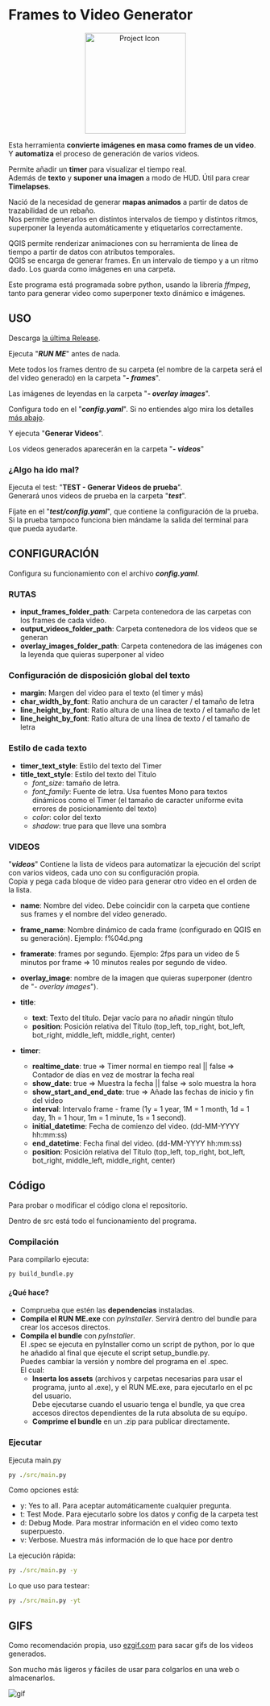 # Frames to Video Generator

<p align="center">
  <img src="docs/video_map_gen_icon.png" alt="Project Icon" width="200">
</p>

Esta herramienta **convierte imágenes en masa como frames de un video**.  
Y **automatiza** el proceso de generación de varios videos.

Permite añadir un **timer** para visualizar el tiempo real.  
Además de **texto** y **suponer una imagen** a modo de HUD.
Útil para crear **Timelapses**.

Nació de la necesidad de generar **mapas animados** a partir de datos de trazabilidad de un rebaño.  
Nos permite generarlos en distintos intervalos de tiempo y distintos ritmos, superponer la leyenda automáticamente y etiquetarlos correctamente.

QGIS permite renderizar animaciones con su herramienta de línea de tiempo a partir de datos con atributos temporales.  
QGIS se encarga de generar frames. En un intervalo de tiempo y a un ritmo dado. Los guarda como imágenes en una carpeta.

Este programa está programada sobre python, usando la librería _ffmpeg_, tanto para generar video como superponer texto dinámico e imágenes.

## USO

Descarga [la última Release](https://github.com/FreyzerFault/frames-to-video-generator/releases).

Ejecuta "**_RUN ME_**" antes de nada.

Mete todos los frames dentro de su carpeta (el nombre de la carpeta será el del video generado) en la carpeta "**_- frames_**".

Las imágenes de leyendas en la carpeta "**_- overlay images_**".

Configura todo en el "**_config.yaml_**".
Si no entiendes algo mira los detalles [más abajo](#configuración).

Y ejecuta "**Generar Videos**".

Los videos generados aparecerán en la carpeta "**_- videos_**"

### ¿Algo ha ido mal?

Ejecuta el test: "**TEST - Generar Videos de prueba**".  
Generará unos videos de prueba en la carpeta "**_test_**".

Fíjate en el "**_test/config.yaml_**", que contiene la configuración de la prueba.  
Si la prueba tampoco funciona bien mándame la salida del terminal para que pueda ayudarte.

## CONFIGURACIÓN

Configura su funcionamiento con el archivo **_config.yaml_**.

### RUTAS

- **input_frames_folder_path**: Carpeta contenedora de las carpetas con los frames de cada video.
- **output_videos_folder_path**: Carpeta contenedora de los videos que se generan
- **overlay_images_folder_path**: Carpeta contenedora de las imágenes con la leyenda que quieras superponer al video

### Configuración de disposición global del texto

- **margin**: Margen del video para el texto (el timer y más)
- **char_width_by_font**: Ratio anchura de un caracter / el tamaño de letra
- **line_height_by_font**: Ratio altura de una línea de texto / el tamaño de let
- **line_height_by_font**: Ratio altura de una línea de texto / el tamaño de letra

### Estilo de cada texto

- **timer_text_style**: Estilo del texto del Timer
- **title_text_style**: Estilo del texto del Título
  - _font_size_: tamaño de letra.
  - _font_family_: Fuente de letra. Usa fuentes Mono para textos dinámicos como el Timer (el tamaño de caracter uniforme evita errores de posicionamiento del texto)
  - _color_: color del texto
  - _shadow_: true para que lleve una sombra

### VIDEOS

"_**videos**_" Contiene la lista de videos para automatizar la ejecución del script con varios videos, cada uno con su configuración propia.  
Copia y pega cada bloque de video para generar otro video en el orden de la lista.

- **name**: Nombre del video. Debe coincidir con la carpeta que contiene sus frames y el nombre del video generado.
- **frame_name**: Nombre dinámico de cada frame (configurado en QGIS en su generación). Ejemplo: f%04d.png
- **framerate**: frames por segundo. Ejemplo: 2fps para un video de 5 minutos por frame => 10 minutos reales por segundo de video.

- **overlay_image**: nombre de la imagen que quieras superponer (dentro de "_- overlay images_").

- **title**:
  - **text**: Texto del título. Dejar vacío para no añadir ningún título
  - **position**: Posición relativa del Título (top_left, top_right, bot_left, bot_right, middle_left, middle_right, center)

- **timer**:
  - **realtime_date**: true => Timer normal en tiempo real || false => Contador de días en vez de mostrar la fecha real
  - **show_date**: true => Muestra la fecha || false => solo muestra la hora
  - **show_start_and_end_date**: true => Añade las fechas de inicio y fin del video
  - **interval**: Intervalo frame - frame (1y = 1 year, 1M = 1 month, 1d = 1 day, 1h = 1 hour, 1m = 1 minute, 1s = 1 second).
  - **initial_datetime**: Fecha de comienzo del video. (dd-MM-YYYY hh:mm:ss)
  - **end_datetime**: Fecha final del video. (dd-MM-YYYY hh:mm:ss)
  - **position**: Posición relativa del Título (top_left, top_right, bot_left, bot_right, middle_left, middle_right, center)

## Código

Para probar o modificar el código clona el repositorio.

Dentro de src está todo el funcionamiento del programa.

### Compilación

Para compilarlo ejecuta:

```cmd
py build_bundle.py
```

#### ¿Qué hace?

- Comprueba que estén las **dependencias** instaladas.
- **Compila el RUN ME.exe** con _pyInstaller_. Servirá dentro del bundle para crear los accesos directos.
- **Compila el bundle** con _pyInstaller_.  
El .spec se ejecuta en pyInstaller como un script de python, por lo que he añadido al final que ejecute el script setup_bundle.py.  
Puedes cambiar la versión y nombre del programa en el .spec.  
El cual:
  - **Inserta los assets** (archivos y carpetas necesarias para usar el programa, junto al .exe), y el RUN ME.exe, para ejecutarlo en el pc del usuario.  
Debe ejecutarse cuando el usuario tenga el bundle, ya que crea accesos directos dependientes de la ruta absoluta de su equipo.
  - **Comprime el bundle** en un .zip para publicar directamente.

### Ejecutar

Ejecuta main.py

```cmd
py ./src/main.py
```

Como opciones está:

- y: Yes to all. Para aceptar automáticamente cualquier pregunta.
- t: Test Mode. Para ejecutarlo sobre los datos y config de la carpeta test
- d: Debug Mode. Para mostrar información en el video como texto superpuesto.
- v: Verbose. Muestra más información de lo que hace por dentro

La ejecución rápida:

```cmd
py ./src/main.py -y
```

Lo que uso para testear:

```cmd
py ./src/main.py -yt
```

## GIFS

Como recomendación propia, uso [ezgif.com](https://ezgif.com/video-to-gif) para sacar gifs de los videos generados.

Son mucho más ligeros y fáciles de usar para colgarlos en una web o almacenarlos.

![gif](./docs/gif_demo.gif)
